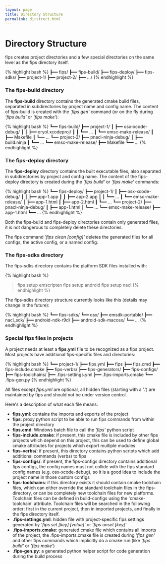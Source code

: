 ```yaml
---
layout: page
title: Directory Structure
permalink: dirstruct.html
---
```


# Directory Structure

fips creates project directories and a few special directories on the same
level as the fips directory itself.

{% highlight bash %}
┣━━ fips/
┣━━ fips-build/
┣━━ fips-deploy/
┣━━ fips-sdks/
┣━━ project-1/
┣━━ project-2/
┣━━ .../
{% endhighlight %}

### The fips-build directory

The **fips-build** directory contains the generated cmake build files, 
separated in subdirectories by project name and config name. The
content of fips-build is created with the _'fips gen'_ command (or on the 
fly during _'fips build'_ or _'fips make'_):

{% highlight bash %}
┗━━ fips-build/
    ┣━━ project-1/
    ┃   ┣━━ osx-xcode-debug/
    ┃   ┃   ┣━━ oryol.xcodeproj/
    ┃   ┃   ┗━━ ...
    ┃   ┗━━ emsc-make-release/
    ┃       ┣━━ Makefile
    ┃       ┗━━ ...
    ┗━━ project-2/
        ┣━━ pnacl-ninja-debug/
        ┃   ┣━━ build.ninja
        ┃   ┗━━ ...
        ┗━━ emsc-make-release/
            ┣━━ Makefile
            ┗━━ ...
{% endhighlight %}

### The fips-deploy directory

The **fips-deploy** directory contains the built executable files, also 
separated in subdirectories by project and config name. The content of the
fips-deploy directory is created during the _'fips build'_ or _'fips make'_
commands:

{% highlight bash %}
┗━━ fips-deploy/
    ┣━━ project-1/
    ┃   ┣━━ osx-xcode-debug/
    ┃   ┃   ┣━━ app-1.app
    ┃   ┃   ┣━━ app-2.app
    ┃   ┃   ┗━━ ...
    ┃   ┗━━ emsc-make-release/
    ┃       ┣━━ app-1.html
    ┃       ┣━━ app-2.html
    ┃       ┗━━ ...
    ┗━━ project-2/
        ┣━━ pnacl-ninja-debug/
        ┃   ┣━━ app-1.html
        ┃   ┗━━ ...
        ┗━━ emsc-make-release/
            ┣━━ app-1.html
            ┗━━ ...
{% endhighlight %}

Both the fips-build and fips-deploy directories contain only generated files,
it is not dangerous to completely delete these directories.

The fips command _'fips clean [config]'_ deletes the generated files for all
configs, the active config, or a named config.

### The fips-sdks directory

The fips-sdks directory contains the platform SDK files installed with:

{% highlight bash %}
> fips setup emscripten
> fips setup android
> fips setup nacl
{% endhighlight %}

The fips-sdks directory structure currently looks like this (details
may change in the future):

{% highlight bash %}
┗━━ fips-sdks/
    ┗━━ osx/
        ┣━━ emsdk-portable/
        ┣━━ nacl_sdk/ 
        ┣━━ android-ndk-r9d/ 
        ┣━━ android-sdk-macosx/ 
        ┗━━ ...
{% endhighlight %}

### Special fips files in projects

A project needs at least a **fips.yml** file to be recognized as a fips project.
Most projects have additional fips-specific files and directories:

{% highlight bash %}
┗━━ project-1/
    ┣━━ fips.yml 
    ┣━━ fips 
    ┣━━ fips.cmd 
    ┣━━ fips-include.cmake 
    ┣━━ fips-verbs/ 
    ┣━━ fips-generators/ 
    ┣━━ fips-configs/
    ┣━━ fips-toolchains/
    ┣━━ .fips-settings.yml
    ┣━━ .fips-imports.cmake
    ┗━━ .fips-gen.py
{% endhighlight %}

All files except _fips.yml_ are optional, all hidden files 
(starting with a '.') are maintained by fips and should not be under version
control.

Here's a description of what each file means:

- **fips.yml**: contains the imports and exports of the project
- **fips**: proxy python script to be able to run fips commands from within
the project directory
- **fips.cmd**: Windows batch file to call the _'fips'_ python script
- **fips-include.cmake**: if present, this cmake file is included by other fips 
projects which depend on this project, this can be used to define global 
cmake attributes for projects which export multiple modules
- **fips-verbs/**: if present, this directory contains python scripts which
add additional commands (verbs) to fips
- **fips-configs/**: if present, the fips-configs directory contains additional
fips configs, the config names must not collide with the fips standard config
names (e.g. osx-xcode-debug), so it is a good idea to include the project name
in those custom configs
- **fips-toolchains**: if this directory exists it should contain cmake toolchain
files, which can either override the standard toolchain files in the fips-directory,
or can be completely new toolchain files for new platforms. Toolchain files
can be defined in build-configs using the 'cmake-toolchain' attribute. 
Toolchain files will be searched in the following order: first in the current
project, then in imported projects, and finally in the fips directory itself.
- **.fips-settings.yml**: hidden file with project-specific fips settings 
generated by _'fips set [key] [value]'_ or _'fips unset [key]'_
- **.fips-imports.cmake**: generated cmake file which contains all imports of
the project, the .fips-imports.cmake file is created during _'fips gen'_ and
other fips commands which implicitly do a cmake run (like _'fips build'_ or
_'fips make'_)
- **.fips-gen.py**: a generated python helper script for code generation during
the build process




